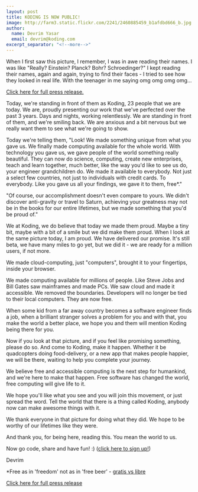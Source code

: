 ```yaml
---
layout: post
title: KODING IS NOW PUBLIC!
image: http://farm3.static.flickr.com/2241/2460885459_b1afdbd666_b.jpg
author:
  name: Devrim Yasar
  email: devrim@koding.com
excerpt_separator: "<!--more-->"
---
```


When I first saw this picture, I remember, I was in awe reading their names. I was like "Really? Einstein? Planck? Bohr? Schroedinger?" I kept reading their names, again and again, trying to find their faces - I tried to see how they looked in real life. With the teenager in me saying omg omg omg omg...
<!--more-->

[Click here for full press release.][1]

Today, we're standing in front of them as Koding, 23 people that we are today. We are, proudly presenting our work that we've perfected over the past 3 years. Days and nights, working relentlessly. We are standing in front of them, and we're smiling back. We are anxious and a bit nervous but we really want them to see what we're going to show.



Today we're telling them, "Look! We made something unique from what you gave us. We finally made computing available for the whole world. With technology you gave us, we gave people of the world something really beautiful. They can now do science, computing, create new enterprises, teach and learn together, much better, like the way you'd like to see us do, your engineer grandchildren do. We made it available to everybody. Not just a select few countries, not just to individuals with credit cards. To everybody. Like you gave us all your findings, we gave it to them, free*."

"Of course, our accomplishment doesn't even compare to yours. We didn't discover anti-gravity or travel to Saturn, achieving your greatness may not be in the books for our entire lifetimes, but we made something that you'd be proud of."

We at Koding, we do believe that today we made them proud. Maybe a tiny bit, maybe with a bit of a smile but we did make them proud. When I look at the same picture today, I am proud. We have delivered our promise. It's still beta, we have many miles to go yet, but we did it - we are ready for a million users, if not more.

We made cloud-computing, just "computers", brought it to your fingertips, inside your browser.

We made computing available for millions of people. Like Steve Jobs and Bill Gates saw mainframes and made PCs. We saw cloud and made it accessible. We removed the boundaries. Developers will no longer be tied to their local computers. They are now free.

When some kid from a far away country becomes a software engineer finds a job, when a brilliant stranger solves a problem for you and with that, you make the world a better place, we hope you and them will mention Koding being there for you.

Now if you look at that picture, and if you feel like promising something, please do so. And come to Koding, make it happen. Whether it be quadcopters doing food-delivery, or a new app that makes people happier, we will be there, waiting to help you complete your journey.

We believe free and accessible computing is the next step for humankind, and we're here to make that happen. Free software has changed the world, free computing will give life to it.

We hope you'll like what you see and you will join this movement, or just spread the word. Tell the world that there is a thing called Koding, anybody now can make awesome things with it.

We thank everyone in that picture for doing what they did. We hope to be worthy of our lifetimes like they were.

And thank you, for being here, reading this. You mean the world to us.

Now go code, share and have fun! :) ([click here to sign up!][3])

Devrim

*Free as in 'freedom' not as in 'free beer' - [gratis vs libre][4]

[Click here for full press release ][1]

[1]: https://docs.google.com/a/koding.com/document/d/1yVP8Y7OJIGSKvNAdYv1AMLqkZLqWyXQ0oQwk4KfZI1A/edit
[2]: http://farm3.static.flickr.com/2241/2460885459_b1afdbd666_b.jpg
[3]: https://koding.com
[4]: http://en.wikipedia.org/wiki/Gratis_versus_libre

